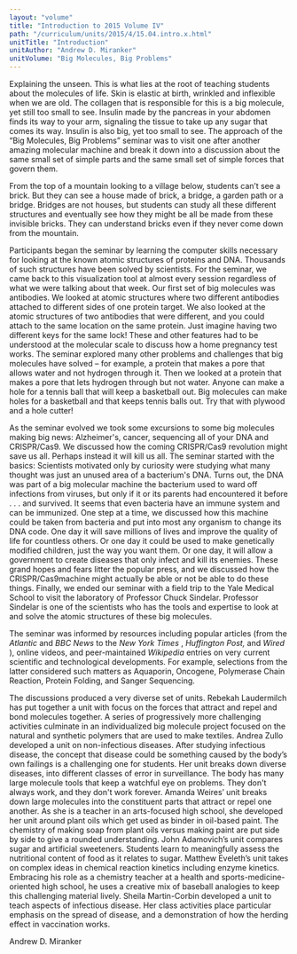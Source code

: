 ```yaml
---
layout: "volume"
title: "Introduction to 2015 Volume IV"
path: "/curriculum/units/2015/4/15.04.intro.x.html"
unitTitle: "Introduction"
unitAuthor: "Andrew D. Miranker"
unitVolume: "Big Molecules, Big Problems"
---
```

<main>
<p>
Explaining the unseen. This is what lies at the root of teaching students about the molecules of life. Skin is elastic at birth, wrinkled and inflexible when we are old. The collagen that is responsible for this is a big molecule, yet still too small to see. Insulin made by the pancreas in your abdomen finds its way to your arm, signaling the tissue to take up any sugar that comes its way. Insulin is also big, yet too small to see. The approach of the “Big Molecules, Big Problems” seminar was to visit one after another amazing molecular machine and break it down into a discussion about the same small set of simple parts and the same small set of simple forces that govern them.
</p>
<p>
From the top of a mountain looking to a village below, students can’t see a brick. But they can see a house made of brick, a bridge, a garden path or a bridge. Bridges are not houses, but students can study all these different structures and eventually see how they might be all be made from these invisible bricks. They can understand bricks even if they never come down from the mountain.
</p>
<p>
Participants began the seminar by learning the computer skills necessary for looking at the known atomic structures of proteins and DNA. Thousands of such structures have been solved by scientists. For the seminar, we came back to this visualization tool at almost every session regardless of what we were talking about that week. Our first set of big molecules was antibodies. We looked at atomic structures where two different antibodies attached to different sides of one protein target. We also looked at the atomic structures of two antibodies that were different, and you could attach to the same location on the same protein. Just imagine having two different keys for the same lock! These and other features had to be understood at the molecular scale to discuss how a home pregnancy test works. The seminar explored many other problems and challenges that big molecules have solved – for example, a protein that makes a pore that allows water and not hydrogen through it. Then we looked at a protein that makes a pore that lets hydrogen through but not water. Anyone can make a hole for a tennis ball that will keep a basketball out. Big molecules can make holes for a basketball and that keeps tennis balls out. Try that with plywood and a hole cutter!
</p>
<p>
As the seminar evolved we took some excursions to some big molecules making big news: Alzheimer's, cancer, sequencing all of your DNA and CRISPR/Cas9. We discussed how the coming CRISPR/Cas9 revolution might save us all. Perhaps instead it will kill us all. The seminar started with the basics: Scientists motivated only by curiosity were studying what many thought was just an unused area of a bacterium's DNA. Turns out, the DNA was part of a big molecular machine the bacterium used to ward off infections from viruses, but only if it or its parents had encountered it before . . . and survived. It seems that even bacteria have an immune system and can be immunized. One step at a time, we discussed how this machine could be taken from bacteria and put into most any organism to change its DNA code. One day it will save millions of lives and improve the quality of life for countless others. Or one day it could be used to make genetically modified children, just the way you want them. Or one day, it will allow a government to create diseases that only infect and kill its enemies. These grand hopes and fears litter the popular press, and we discussed how the CRISPR/Cas9machine might actually be able or not be able to do these things. Finally, we ended our seminar with a field trip to the Yale Medical School to visit the laboratory of Professor Chuck Sindelar. Professor Sindelar is one of the scientists who has the tools and expertise to look at and solve the atomic structures of these big molecules.
</p>
<p>
The seminar was informed by resources including popular articles (from the
<em>
Atlantic
</em>
and
<em>
BBC News
</em>
to the
<em>
New York Times
</em>
,
<em>
Huffington Post,
</em>
and
<em>
Wired
</em>
), online videos, and peer-maintained
<em>
Wikipedia
</em>
entries on very current scientific and technological developments. For example, selections from the latter considered such matters as Aquaporin, Oncogene, Polymerase Chain Reaction, Protein Folding, and Sanger Sequencing.
</p>
<p>
The discussions produced a very diverse set of units. Rebekah Laudermilch has put together a unit with focus on the forces that attract and repel and bond molecules together. A series of progressively more challenging activities culminate in an individualized big molecule project focused on the natural and synthetic polymers that are used to make textiles. Andrea Zullo developed a unit on non-infectious diseases. After studying infectious disease, the concept that disease could be something caused by the body’s own failings is a challenging one for students. Her unit breaks down diverse diseases, into different classes of error in surveillance. The body has many large molecule tools that keep a watchful eye on problems. They don't always work, and they don't work forever. Amanda Weires’ unit breaks down large molecules into the constituent parts that attract or repel one another. As she is a teacher in an arts-focused high school, she developed her unit around plant oils which get used as binder in oil-based paint. The chemistry of making soap from plant oils versus making paint are put side by side to give a rounded understanding. John Adamovich’s unit compares sugar and artificial sweeteners. Students learn to meaningfully assess the nutritional content of food as it relates to sugar. Matthew Eveleth’s unit takes on complex ideas in chemical reaction kinetics including enzyme kinetics. Embracing his role as a chemistry teacher at a health and sports-medicine-oriented high school, he uses a creative mix of baseball analogies to keep this challenging material lively. Sheila Martin-Corbin developed a unit to teach aspects of infectious disease. Her class activities place particular emphasis on the spread of disease, and a demonstration of how the herding effect in vaccination works.
</p>
<p>
Andrew D. Miranker
</p>
</main>
